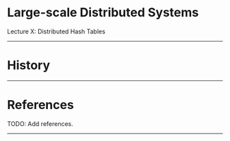 # Large-scale Distributed Systems

Lecture X: Distributed Hash Tables

---

# History

---

# References

TODO: Add references.

---
